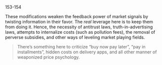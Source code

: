 153-154

These modifications weaken the feedback power of market signals by twisting information in their favor. The *real* leverage here is to keep them from doing it. Hence, the necessity of antitrust laws, truth-in-advertising laws, attempts to internalize costs (such as pollution fees), the removal of perverse subsidies, and other ways of leveling market playing fields.

> There’s something here to criticize “buy now pay later”, “pay in installments”, hidden costs on delivery apps, and all other manner of weaponized price psychology.